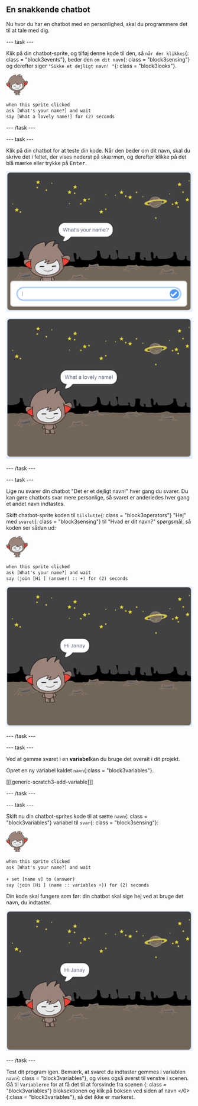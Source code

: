 ## En snakkende chatbot

Nu hvor du har en chatbot med en personlighed, skal du programmere det til at tale med dig.

\--- task \---

Klik på din chatbot-sprite, og tilføj denne kode til den, så `når der klikkes`{: class = "block3events"}, beder den `om dit navn`{: class = "block3sensing"} og derefter siger `"Sikke et dejligt navn! "`{: class = "block3looks"}.

![nano-sprite](images/nano-sprite.png)

```blocks3
when this sprite clicked
ask [What's your name?] and wait
say [What a lovely name!] for (2) seconds
```

\--- /task \---

\--- task \---

Klik på din chatbot for at teste din kode. Når den beder om dit navn, skal du skrive det i feltet, der vises nederst på skærmen, og derefter klikke på det blå mærke eller trykke på <kbd>Enter</kbd>.

![Test af et ChatBot-svar](images/chatbot-ask-test1.png)

![Test af et ChatBot-svar](images/chatbot-ask-test2.png)

\--- /task \---

\--- task \---

Lige nu svarer din chatbot "Det er et dejligt navn!" hver gang du svarer. Du kan gøre chatbots svar mere personlige, så svaret er anderledes hver gang et andet navn indtastes.

Skift chatbot-sprite koden til `tilslutte`{: class = "block3operators"} "Hej" med `svaret`{: class = "block3sensing"} til "Hvad er dit navn?" spørgsmål, så koden ser sådan ud:

![nano-sprite](images/nano-sprite.png)

```blocks3
when this sprite clicked
ask [What's your name?] and wait
say (join [Hi ] (answer) :: +) for (2) seconds
```

![Test af et personlig svar](images/chatbot-answer-test.png)

\--- /task \---

\--- task \---

Ved at gemme svaret i en **variabel**kan du bruge det overalt i dit projekt.

Opret en ny variabel kaldet `navn`{:class = "block3variables"}.

[[[generic-scratch3-add-variable]]]

\--- /task \---

\--- task \---

Skift nu din chatbot-sprites kode til at sætte `navn`{: class = "block3variables"} variabel til `svar`{: class = "block3sensing"}:

![nano-sprite](images/nano-sprite.png)

```blocks3
when this sprite clicked
ask [What's your name?] and wait

+ set [name v] to (answer)
say (join [Hi ] (name :: variables +)) for (2) seconds
```

Din kode skal fungere som før: din chatbot skal sige hej ved at bruge det navn, du indtaster.

![Test af et personlig svar](images/chatbot-answer-test.png)

\--- /task \---

Test dit program igen. Bemærk, at svaret du indtaster gemmes i variablen `navn`{: class = "block3variables"}, og vises også øverst til venstre i scenen. Gå til `Variablerne` for at få det til at forsvinde fra scenen </code> {: class = "block3variables"} bloksektionen og klik på boksen ved siden af  navn </0> {:class = "block3variables"}, så det ikke er markeret.</p>